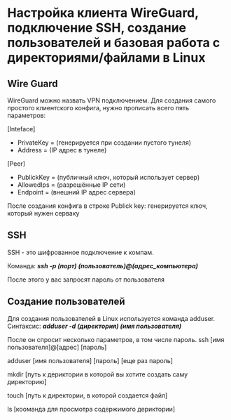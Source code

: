 # Настройка клиента WireGuard, подключение SSH, создание пользователей и базовая работа с директориями/файлами в Linux
## Wire Guard
WireGuard можно назвать VPN подключением. Для создания самого простого клиентского конфига, нужно прописать всего пять параметров:

[Inteface]
+ PrivateKey = (генерируется при создании пустого тунеля)
+ Address = (IP адрес в тунеле)

[Peer]
- PublickKey = (публичный ключ, который использует сервер)
- AllowedIps = (разрешённые IP сети)
- Endpoint = (внешний IP адрес сервера)

После создания конфига в строке Publick key: генерируется ключ, который нужен серваку
## SSH
SSH - это шифрованное подключение к компам.

Команда: ***ssh -p (порт) (пользователь)@(адрес_компьютера)***

После этого у вас запросят пароль от пользователя
## Создание пользователей
Для создания пользователей в Linux используется команда adduser.
Синтаксис: ***adduser -d (директория) (имя пользователя)***

После он спросит несколько параметров, в том числе пароль.
ssh [имя пользователя]@[адрес]
[пароль]

adduser [имя пользователя]
[пароль]
[еще раз пароль]

mkdir [путь к дериктории в которой вы хотите создать саму директорию]

touch [путь к директории, в которой создается файл]

ls [кооманда для просмотра содержимого дериктории]
